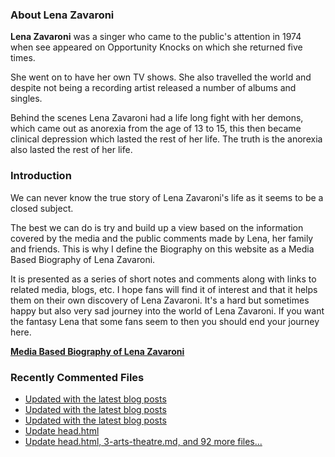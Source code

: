 ### About Lena Zavaroni

<p><strong>Lena Zavaroni</strong> was a singer who came to the public's attention in 1974 when see appeared on Opportunity Knocks on which she returned five times.</p>

<p>She went on to have her own TV shows. She also travelled the world and despite not being a recording artist released a number of albums and singles.</p>

<p>Behind the scenes Lena Zavaroni had a life long fight with her demons, which came out as anorexia from the age of 13 to 15, this then became clinical depression which lasted the rest of her life. The truth is the anorexia also lasted the rest of her life.</p>

### Introduction

<p>We can never know the true story of Lena Zavaroni's life as it seems to be a closed subject.</p>

<p>The best we can do is try and build up a view based on the information covered by the media and the public comments made by Lena, her family and friends. This is why I define the Biography on this website as a Media Based Biography of Lena Zavaroni.</p>

<p>It is presented as a series of short notes and comments along with links to related media, blogs, etc. I hope fans will find it of interest and that it helps them on their own discovery of Lena Zavaroni. It's a hard but sometimes happy but also very sad journey into the world of Lena Zavaroni. If you want the fantasy Lena that some fans seem to then you should end your journey here.</p>

<a href="https://fanzoflenazavaroni.github.io/biography/lena-zavaroni/"><strong>Media Based Biography of Lena Zavaroni</strong></a>

### Recently Commented Files

<!-- BLOG-POST-LIST:START -->
- [Updated with the latest blog posts](https://github.com/FanzOfLenaZavaroni/fanzoflenazavaroni.github.io/commit/261cb22c84b488581adfd447cfa8b728e862b915)
- [Updated with the latest blog posts](https://github.com/FanzOfLenaZavaroni/fanzoflenazavaroni.github.io/commit/d5e45573b9a3093010c708f2359a4c0ff889f61a)
- [Updated with the latest blog posts](https://github.com/FanzOfLenaZavaroni/fanzoflenazavaroni.github.io/commit/ebad433f8fc18767764773bab452a465c46bc913)
- [Update head.html](https://github.com/FanzOfLenaZavaroni/fanzoflenazavaroni.github.io/commit/8ed7df4897437fbfd54d3c30e829ffcddce86e21)
- [Update head.html, 3-arts-theatre.md, and 92 more files...](https://github.com/FanzOfLenaZavaroni/fanzoflenazavaroni.github.io/commit/7eb2381cb2e07e7d972cf63a480cdc46caf643ec)
<!-- BLOG-POST-LIST:END -->
